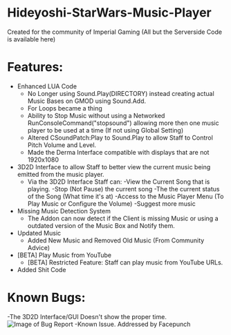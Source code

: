 # Hideyoshi-StarWars-Music-Player
Created for the community of Imperial Gaming (All but the Serverside Code is available here)

# Features:
- Enhanced LUA Code
    - No Longer using Sound.Play(DIRECTORY) instead creating actual Music Bases on GMOD using Sound.Add.
    - For Loops became a thing
    - Ability to Stop Music without using a Networked RunConsoleCommand("stopsound") allowing more then
      one music player to be used at a time (If not using Global Setting)
    - Altered CSoundPatch:Play to Sound.Play to allow Staff to Control Pitch Volume and Level.
    - Made the Derma Interface compatible with displays that are not 1920x1080
- 3D2D Interface to allow Staff to better view the current music being emitted from the music player.
    - Via the 3D2D Interface Staff can:
        -View the Current Song that is playing.
        -Stop (Not Pause) the current song
        -The the current status of the Song (What time it's at)
        -Access to the Music Player Menu (To Play Music or Configure the Volume)
        -Suggest more music
- Missing Music Detection System
    - The Addon can now detect if the Client is missing Music or using a outdated version of the Music Box and Notify them.
- Updated Music
    - Added New Music and Removed Old Music (From Community Advice)
- [BETA] Play Music from YouTube
    - [BETA] Restricted Feature: Staff can play music from YouTube URLs.
- Added Shit Code

# Known Bugs:
-The 3D2D Interface/GUI Doesn't show the proper time.
![Image of Bug Report](https://i.imgur.com/pGd9176.jpg)
    -Known Issue. Addressed by Facepunch
